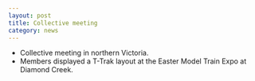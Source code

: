 ```yaml
---
layout: post
title: Collective meeting
category: news
---
```


* Collective meeting in northern Victoria.
* Members displayed a T-Trak layout at the Easter Model Train Expo at Diamond Creek.